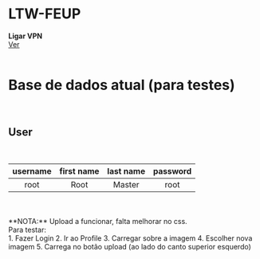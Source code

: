 # LTW-FEUP

**Ligar VPN**
<br>
[Ver](http://gnomo.fe.up.pt/~up201506571/projeto/)
<br>
<br>
<h1>Base de dados atual (para testes)</h1>
<br>
<h2>User</h2>
<br>

username                   | first name                | last name                 | password
:-------------------------:|:-------------------------:|:-------------------------:|:-------------------------:|
root                       | Root                      |  Master                   | root

<br>
<br>
**NOTA:**
Upload a funcionar, falta melhorar no css. <br>
Para testar:  <br>
1. Fazer Login
2. Ir ao Profile
3. Carregar sobre a imagem
4. Escolher nova imagem
5. Carrega no botão upload (ao lado do canto superior esquerdo)
